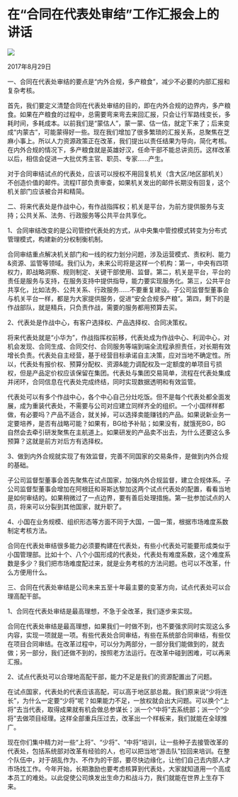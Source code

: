 # 在“合同在代表处审结”工作汇报会上的讲话
<img class="pv" src="https://api.visitor.plantree.me/visitor-badge/pv?namespace=plantree.me&key=renzhengfei-speeches/在合同在代表处审结工作汇报会上的讲话.md">



2017年8月29日



一、合同在代表处审结的要点是“内外合规，多产粮食”，减少不必要的内部汇报和复杂考核。

首先，我们要定义清楚合同在代表处审结的目的，即在内外合规的边界内，多产粮食。如果在产粮食的过程中，总需要弯来弯去来回汇报，只会让行军路线变长，多耗时间，多耗成本。以前我们是“蒙估人”，蒙一蒙、估一估，就定下来了；后来变成“内蒙古”，可能蒙得好一些。现在我们增加了很多繁琐的汇报关系，总聚焦在芝麻小事上。所以人力资源政策正在改革，我们提出以责任结果为导向，简化考核。在内外合规的情况下，多产粮食就是英雄好汉，任命干部不能总讲资历。这样改革以后，相信会促进一大批优秀主官、职员、专家……产生。

对于合同审结试点的代表处，应该可以授权不用回复机关（含大区/地区部机关）不创造价值的邮件。流程IT部负责审查，如果机关发出的邮件长期没有回复，这个机关部门应该被合并和精简。

二、将来代表处是作战中心，有作战指挥权；机关是平台，为前方提供服务与支持；公共关系、法务、行政服务等公共平台共享化。

1、合同审结改变的是公司管控代表处的方式，从中央集中管控模式转变为分布式管理模式，构建新的分权制衡机制。

合同审结重点解决机关部门和一线的权力划分问题，涉及运营模式、责权利、能力&资源、监管等领域。我们认为，未来公司将是这样一个机构：第一，中央有四项权力，即战略洞察、规则制定、关键干部使用、监督。第二，机关是平台，平台的责任是服务与支持，在服务支持中提供指导，能力要实现服务化。第三，公共平台共享化，比如法务、公共关系、行政服务……不要重复建设。子公司监督型董事会与机关平台一样，都是为大家提供服务，促进“安全合规多产粮”。第四，剩下的是作战部队，就是精兵，只负责作战，需要的服务都用预算去买。

2、代表处是作战中心，有客户选择权、产品选择权、合同决策权。

将来代表处就是“小华为”，作战指挥权前移，代表处成为作战中心、利润中心，对机会发现、合同生成、合同交付、合同服务等端到端全流程承担责任，对长期有效增长负责。代表处自主经营，基于经营目标承诺自主决策，应对当地不确定性。所以，代表处有报价权、预算分配权、资源&能力调配权及一定额度的单项目亏损权，但是产品定价权应该保留在集团。代表处与集团交易简单，流程在代表处集成并闭环，合同信息在代表处完成终结，同时实现数据透明和有效监管。

代表处可以有多个作战中心，各个中心自己分灶吃饭。但不是每个代表处都全面发展，成为重装代表处，不需要与公司对应建立同样齐全的组织。一个小国样样都做，有必要吗？产品不适合，就关掉，可以选择卖能赚钱的产品。如果说新业务一定要培养，是否有战略可能？如果有，BG给予补贴；如果没有，就饿死BG，BG自然会去牵引研发聚焦在主航道上。如果研发的产品卖不出去，为什么还要这么多预算？这就是前方对后方有选择权。

3、做到内外合规就实现了有效监督，完善不同国家的交易条件，是做到内外合规的基础。

子公司监督型董事会首先聚焦在试点国家，加强内外合规监督，建立合规体系。子公司监督型董事会增加在阿根廷和哥斯达黎加这两个试点代表处的配置，看看当地是如何审结的。如果稍微过了一点边界，要有善后处理措施。第一批参加试点的人员，将来可以分裂到其他国家，就升职了。

4、小国在业务规模、组织形态等方面不同于大国，一国一策，根据市场难度系数制定考核方法。

合同在代表处审结很多能力必须要构建在代表处，有些小代表处可能要形成类似于小国管理部。比如十个、八个小国形成的代表处，代表处有难度系数，这个难度系数是多少？我们把市场难度配过来，就是业务考核的方法问题。也可以不改革，什么方便用什么。

三、合同在代表处审结是公司未来五至十年最主要的变革方向，试点代表处可以合理高配干部。

1、合同在代表处审结是最高理想，不急于全改革，我们逐步来实现。

合同在代表处审结是最高理想，如果我们一时做不到，也不要强求同时实现这么多内容，实现一项就是一项。有些代表处合同审结，有些在系统部合同审结，有些仅在项目合同审结。在改革过程中，可以分为两部分，一部分我们能做到的，就去做；另一部分，我们还做不到的，按照老方法运行。在改革中碰到困难，可以再来汇报。

2、试点代表处可以合理地高配干部，能力不足是我们的资源配置出了问题。

在试点国家，代表处的代表应该高配，可以高于地区部总裁。我们原来说“少将连长”，为什么一定要“少将”呢？如果能力不足，一放权就会出大问题。可以换个“上将”去当代表，取得成果就有机会做总参谋长；派一个“中将”去系统部；派一个“少将”去做项目经理。这样全部重兵压过去，改革出一个样板来，我们就能在全球推广。

现在你们集中精力对一些“上将”、“少将”、“中将”培训，让一些种子去接管改革的代表处，包括系统部对改革有经验的人，也可以把当地“游击队”拉回来培训。在整个队伍中，对于胡乱作为、不作为的干部，要尽快边缘化，让他们自己去内部人才市场找工作。今年开始，长期激励也要考虑核算到代表处，大家就知道用一个高成本员工的难处。以此促使公司焕发出生命力和战斗力，我们就能在世界上生存下来。
